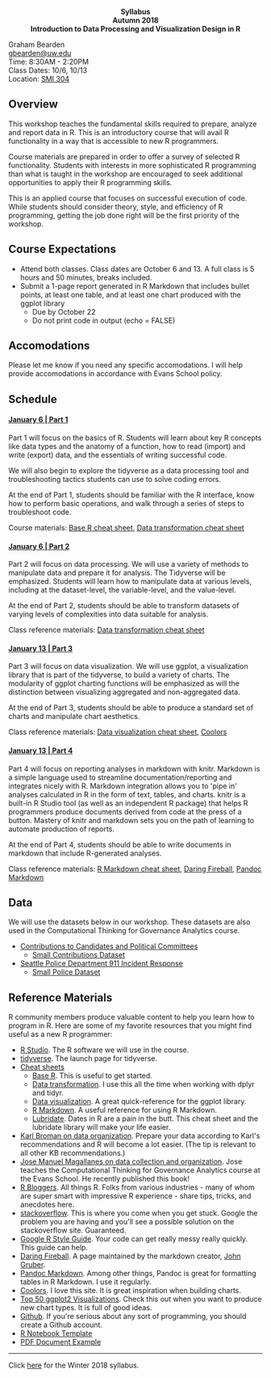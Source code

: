 
<p align="center">
  <b>Syllabus</b><br>    
  <b>Autumn 2018  </b><br>
  <b>Introduction to Data Processing and Visualization Design in R  </b><br>
</p>

Graham Bearden  
gbearden@uw.edu  
Time: 8:30AM - 2:20PM  
Class Dates: 10/6, 10/13  
Location: [SMI 304](http://www.washington.edu/maps/#!/smi)

## Overview

This workshop teaches the fundamental skills required to prepare, analyze and report data in R. This is an introductory course that will avail R functionality in a way that is accessible to new R programmers. 

Course materials are prepared in order to offer a survey of selected R functionality. Students with interests in more sophisticated R programming than what is taught in the workshop are encouraged to seek additional opportunities to apply their R programming skills.

This is an applied course that focuses on successful execution of code. While students should consider theory, style, and efficiency of R programming, getting the job done right will be the first priority of the workshop.

## Course Expectations

- Attend both classes. Class dates are October 6 and 13. A full class is 5 hours and 50 minutes, breaks included.
- Submit a 1-page report generated in R Markdown that includes bullet points, at least one table, and at least one chart produced with the ggplot library
  - Due by October 22
  - Do not print code in output (echo = FALSE)
 
## Accomodations

Please let me know if you need any specific accomodations. I will help provide accomodations in accordance with Evans School policy.

## Schedule

#### [January 6 | Part 1](http://rpubs.com/gbearden/r_basics_aut18)

Part 1 will focus on the basics of R. Students will learn about key R concepts like data types and the anatomy of a function, how to read (import) and write (export) data, and the essentials of writing successful code.

We will also begin to explore the tidyverse as a data processing tool and troubleshooting tactics students can use to solve coding errors.

At the end of Part 1, students should be familiar with the R interface, know how to perform basic operations, and walk through a series of steps to troubleshoot code.

Course materials: [Base R cheat sheet](https://www.rstudio.com/wp-content/uploads/2016/05/base-r.pdf), [Data transformation cheat sheet](https://www.rstudio.com/wp-content/uploads/2015/02/data-wrangling-cheatsheet.pdf)

#### [January 6 | Part 2](http://rpubs.com/gbearden/intro_tidyverse_aut18)

Part 2 will focus on data processing. We will use a variety of methods to manipulate data and prepare it for analysis. The Tidyverse will be emphasized. Students will learn how to manipulate data at various levels, including at the dataset-level, the variable-level, and the value-level.

At the end of Part 2, students should be able to transform datasets of varying levels of complexities into data suitable for analysis.

Class reference materials: [Data transformation cheat sheet](https://www.rstudio.com/wp-content/uploads/2015/02/data-wrangling-cheatsheet.pdf)

#### [January 13 | Part 3](http://rpubs.com/gbearden/ggplot_aut18) 

Part 3 will focus on data visualization. We will use ggplot, a visualization library that is part of the tidyverse, to build a variety of charts. The modularity of ggplot charting functions will be emphasized as will the distinction between visualizing aggregated and non-aggregated data.

At the end of Part 3, students should be able to produce a standard set of charts and manipulate chart aesthetics.

Class reference materials: [Data visualization cheat sheet](https://www.rstudio.com/wp-content/uploads/2016/11/ggplot2-cheatsheet-2.1.pdf), [Coolors](https://coolors.co/)


#### [January 13 | Part 4](http://rpubs.com/gbearden/r_reporting_aut18)

Part 4 will focus on reporting analyses in markdown with knitr. Markdown is a simple language used to streamline documentation/reporting and integrates nicely with R. Markdown integration allows you to 'pipe in' analyses calculated in R in the form of text, tables, and charts. knitr is a built-in R Studio tool (as well as an independent R package) that helps R programmers produce documents derived from code at the press of a button. Mastery of knitr and markdown sets you on the path of learning to automate production of reports.

At the end of Part 4, students should be able to write documents in markdown that include R-generated analyses.

Class reference materials: [R Markdown cheat sheet](https://www.rstudio.com/wp-content/uploads/2016/03/rmarkdown-cheatsheet-2.0.pdf), [Daring Fireball](https://daringfireball.net/projects/markdown/), [Pandoc Markdown](http://rmarkdown.rstudio.com/authoring_pandoc_markdown.html)

## Data

We will use the datasets below in our workshop. These datasets are also used in the Computational Thinking for Governance Analytics course.

* [Contributions to Candidates and Political Committees](https://data.wa.gov/Politics/Contributions-to-Candidates-and-Political-Committe/kv7h-kjye)
  * [Small Contributions Dataset](https://raw.githubusercontent.com/gbearden/r_course_evans_school/master/data/small_donations_data.csv)
* [Seattle Police Department 911 Incident Response](https://data.seattle.gov/Public-Safety/Crime-Data/4fs7-3vj5)
  * [Small Police Dataset](https://raw.githubusercontent.com/gbearden/r_course_evans_school/master/data/small_police_data.csv)

## Reference Materials

R community members produce valuable content to help you learn how to program in R. Here are some of my favorite resources that you might find useful as a new R programmer:

* [R Studio](https://www.rstudio.com/). The R software we will use in the course.
* [tidyverse](http://tidyverse.org/). The launch page for tidyverse.
* [Cheat sheets](https://www.rstudio.com/resources/cheatsheets/)
    + [Base R](https://www.rstudio.com/wp-content/uploads/2016/05/base-r.pdf). This is useful to get started.
    + [Data transformation](https://www.rstudio.com/wp-content/uploads/2015/02/data-wrangling-cheatsheet.pdf). I use this all the time when working with dplyr and tidyr.
    + [Data visualization](https://www.rstudio.com/wp-content/uploads/2016/11/ggplot2-cheatsheet-2.1.pdf). A great quick-reference for the ggplot library.
    + [R Markdown](https://www.rstudio.com/wp-content/uploads/2016/03/rmarkdown-cheatsheet-2.0.pdf). A useful reference for using R Markdown.
    + [Lubridate](http://blog.yhat.com/static/pdf/R_date_cheat_sheet.pdf). Dates in R are a pain in the butt. This cheat sheet and the lubridate library will make your life easier.
* [Karl Broman on data organization](http://kbroman.org/dataorg/). Prepare your data according to Karl's recommendations and R will become a lot easier. (The tip is relevant to all other KB recommendations.)
* [Jose Manuel Magallanes on data collection and organization](https://www.amazon.com/Introduction-Science-Social-Policy-Research/dp/1107540259/ref=sr_1_1?ie=UTF8&qid=1504135785&sr=8-1&keywords=jose+manuel+magallanes). Jose teaches the Computational Thinking for Governance Analytics course at the Evans School. He recently published this book!
* [R Bloggers](https://www.r-bloggers.com/). All things R. Folks from various industries - many of whom are super smart with impressive R experience - share tips, tricks, and anecdotes here.
* [stackoverflow](https://stackoverflow.com/questions/tagged/r). This is where you come when you get stuck. Google the problem you are having and you'll see a possible solution on the stackoverflow site. Guaranteed.
* [Google R Style Guide](https://google.github.io/styleguide/Rguide.xml). Your code can get really messy really quickly. This guide can help.
* [Daring Fireball](https://daringfireball.net/projects/markdown/). A page maintained by the markdown creator, [John Gruber](https://en.wikipedia.org/wiki/John_Gruber).
* [Pandoc Markdown](http://rmarkdown.rstudio.com/authoring_pandoc_markdown.html). Among other things, Pandoc is great for formatting tables in R Markdown. I use it regularly. 
* [Coolors](https://coolors.co/). I love this site. It is great inspiration when building charts.
* [Top 50 ggplot2 Visualizations](http://r-statistics.co/Top50-Ggplot2-Visualizations-MasterList-R-Code.html). Check this out when you want to produce new chart types. It is full of good ideas.
* [Github](https://github.com/). If you're serious about any sort of programming, you should create a Github account.
* [R Notebook Template](https://raw.githubusercontent.com/gbearden/r_course_evans_school/master/template/rmarkdown_template.Rmd)
* [PDF Document Example](https://raw.githubusercontent.com/gbearden/r_course_evans_school/master/template/pdf_template.Rmd)


---
Click [here](https://github.com/gbearden/r_course_evans_school/blob/master/previous_courses/syllabus_w18.md) for the Winter 2018 syllabus.
